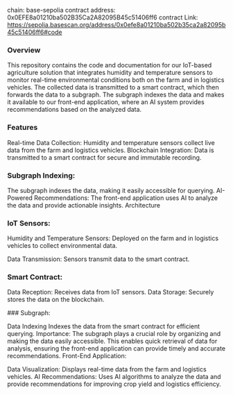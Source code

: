 chain: base-sepolia
contract address: 0x0EFE8a01210ba502B35Ca2A82095B45c51406ff6 
contract Link: https://sepolia.basescan.org/address/0x0efe8a01210ba502b35ca2a82095b45c51406ff6#code


### Overview
This repository contains the code and documentation for our IoT-based agriculture solution that integrates humidity and temperature sensors to monitor real-time environmental conditions both on the farm and in logistics vehicles. The collected data is transmitted to a smart contract, which then forwards the data to a subgraph. The subgraph indexes the data and makes it available to our front-end application, where an AI system provides recommendations based on the analyzed data.

### Features
Real-time Data Collection: Humidity and temperature sensors collect live data from the farm and logistics vehicles.
Blockchain Integration: Data is transmitted to a smart contract for secure and immutable recording.

### Subgraph Indexing: 
The subgraph indexes the data, making it easily accessible for querying.
AI-Powered Recommendations: The front-end application uses AI to analyze the data and provide actionable insights.
Architecture

### IoT Sensors:

Humidity and Temperature Sensors: 
Deployed on the farm and in logistics vehicles to collect environmental data.

Data Transmission: 
Sensors transmit data to the smart contract.

### Smart Contract:

Data Reception: Receives data from IoT sensors.
Data Storage: Securely stores the data on the blockchain.

### Subgraph:

Data Indexing
Indexes the data from the smart contract for efficient querying.
Importance: The subgraph plays a crucial role by organizing and making the data easily accessible. This enables quick retrieval of data for analysis, ensuring the front-end application can provide timely and accurate recommendations.
Front-End Application:

Data Visualization: Displays real-time data from the farm and logistics vehicles.
AI Recommendations: Uses AI algorithms to analyze the data and provide recommendations for improving crop yield and logistics efficiency.
